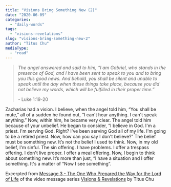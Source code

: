 ```yaml
---
title: "Visions Bring Something New (2)"
date: "2020-06-09"
categories: 
  - "daily-words"
tags: 
  - "visions-revelations"
slug: "visions-bring-something-new-2"
author: "Titus Chu"
mediaType: 
  - "read"
---
```


> _The angel answered and said to him, “I am Gabriel, who stands in the presence of God, and I have been sent to speak to you and to bring you this good news. And behold, you shall be silent and unable to speak until the day when these things take place, because you did not believe my words, which will be fulfilled in their proper time.”_
> 
> \- Luke 1:19-20

Zacharias had a vision. I believe, when the angel told him, “You shall be mute,” all of a sudden he found out, “I can't hear anything. I can't speak anything.” Now, within him, he became very clear. The angel told him because of your unbelief. He began to consider, “I believe in God. I'm a priest. I'm serving God. Right? I've been serving God all of my life. I'm going to be a retired priest. Now, how can you say I don't believe?” The belief must be something new. It’s not the belief I used to think. Now, in my old belief, I'm sinful. The sin offering. I have problems. I offer a trespass offering. I don't live proper. I offer a meal offering. Now, I begin to think about something new. It’s more than just, “I have a situation and I offer something. It's a matter of “Now I see something”.

Excerpted from [Message 3 - The One Who Prepared the Way for the Lord of Life](https://youtu.be/vfUDUxCcG9U?t=1046) of the video message series [Visions & Revelations](http://english.thechurchincleveland.org/virtual-lords-day.html) by Titus Chu

